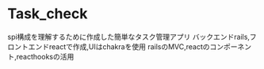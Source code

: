 # Task_check
spi構成を理解するために作成した簡単なタスク管理アプリ
バックエンドrails,フロントエンドreactで作成,UIはchakraを使用
railsのMVC,reactのコンポーネント,reacthooksの活用
